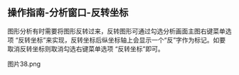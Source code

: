 ## 操作指南-分析窗口-反转坐标

图形分析有时需要将图形反转过来，反转图形可通过勾选分析画面主图右键菜单选项 “反转坐标”来实现，反转坐标后纵坐标轴上会显示一个“反”字作为标记。如要取消反转坐标则取消勾选右键菜单选项 “反转坐标”即可。


图片38.png